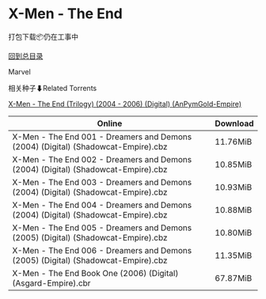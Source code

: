# X-Men - The End

打包下载📦仍在工事中

[回到总目录](/Catalogs.md)

Marvel





相关种子⬇Related Torrents

[X-Men - The End (Trilogy)  (2004 - 2006) (Digital) (AnPymGold-Empire)](https://github.com/alicewish/markdown/blob/master/torrent/X-Men---The-End--Trilogy----2004---2006---Digital---AnPymGold-Empire.md)

Online | Download
--- | ---
X-Men - The End 001 - Dreamers and Demons (2004) (Digital) (Shadowcat-Empire).cbz | 11.76MiB
X-Men - The End 002 - Dreamers and Demons (2004) (Digital) (Shadowcat-Empire).cbz | 10.85MiB
X-Men - The End 003 - Dreamers and Demons (2004) (Digital) (Shadowcat-Empire).cbz | 10.93MiB
X-Men - The End 004 - Dreamers and Demons (2004) (Digital) (Shadowcat-Empire).cbz | 10.88MiB
X-Men - The End 005 - Dreamers and Demons (2005) (Digital) (Shadowcat-Empire).cbz | 10.80MiB
X-Men - The End 006 - Dreamers and Demons (2005) (Digital) (Shadowcat-Empire).cbz | 11.35MiB
X-Men - The End Book One (2006) (Digital) (Asgard-Empire).cbr | 67.87MiB